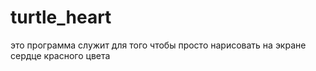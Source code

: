 # turtle_heart
это программа служит для того чтобы просто нарисовать на экране сердце красного цвета
